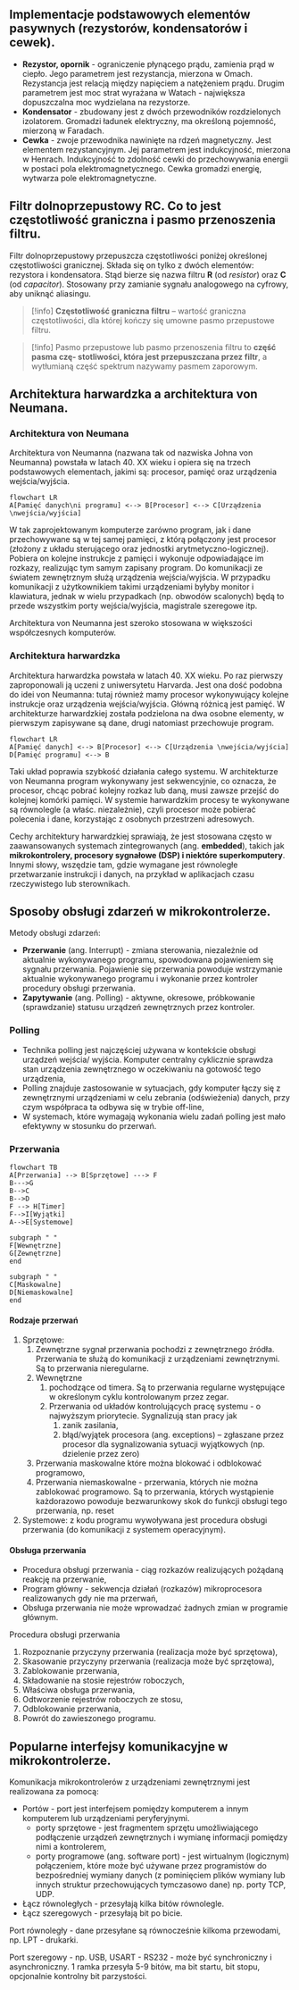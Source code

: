 ## Implementacje podstawowych elementów pasywnych (rezystorów, kondensatorów i cewek). 
- **Rezystor, opornik** - ograniczenie płynącego prądu, zamienia prąd w ciepło. Jego parametrem jest rezystancja, mierzona w Omach. Rezystancja jest relacją między napięciem a natężeniem prądu. Drugim parametrem jest moc strat wyrażana w Watach - największa dopuszczalna moc wydzielana na rezystorze.  
- **Kondensator** - zbudowany jest z dwóch przewodników rozdzielonych izolatorem. Gromadzi ładunek elektryczny, ma określoną pojemność, mierzoną w Faradach.  
- **Cewka** - zwoje przewodnika nawinięte na rdzeń magnetyczny. Jest elementem rezystancyjnym. Jej parametrem jest indukcyjność, mierzona w Henrach. Indukcyjność to zdolność cewki do przechowywania energii w postaci pola elektromagnetycznego. Cewka gromadzi energię, wytwarza pole elektromagnetyczne.

## Filtr dolnoprzepustowy RC. Co to jest częstotliwość graniczna i pasmo przenoszenia filtru.
Filtr dolnoprzepustowy przepuszcza częstotliwości poniżej określonej częstotliwości granicznej. Składa się on tylko z dwóch elementów: rezystora i kondensatora. Stąd bierze się nazwa filtru **R** (od _resistor_) oraz **C** (od _capacitor_). Stosowany przy zamianie sygnału analogowego na cyfrowy, aby uniknąć aliasingu. 

>[!info] **Częstotliwość graniczna filtru** – wartość graniczna częstotliwości, dla której kończy się umowne pasmo przepustowe filtru.

>[!info] Pasmo przepustowe lub pasmo przenoszenia filtru to **część pasma czę- stotliwości, która jest przepuszczana przez filtr**, a wytłumianą część spektrum nazywamy pasmem zaporowym.

## Architektura harwardzka a architektura von Neumana. 

### Architektura von Neumana
Architektura von Neumanna (nazwana tak od nazwiska Johna von Neumanna) powstała w latach 40. XX wieku i opiera się na trzech podstawowych elementach, jakimi są: procesor, pamięć oraz urządzenia wejścia/wyjścia.

```mermaid
flowchart LR
A[Pamięć danych\ni programu] <--> B[Procesor] <--> C[Urządzenia \nwejścia/wyjścia] 
```

W tak zaprojektowanym komputerze zarówno program, jak i dane przechowywane są w tej samej pamięci, z którą połączony jest procesor (złożony z układu sterującego oraz jednostki arytmetyczno-logicznej). Pobiera on kolejne instrukcje z pamięci i wykonuje odpowiadające im rozkazy, realizując tym samym zapisany program. Do komunikacji ze światem zewnętrznym służą urządzenia wejścia/wyjścia. W przypadku komunikacji z użytkownikiem takimi urządzeniami byłyby monitor i klawiatura, jednak w wielu przypadkach (np. obwodów scalonych) będą to przede wszystkim porty wejścia/wyjścia, magistrale szeregowe itp.

Architektura von Neumanna jest szeroko stosowana w większości współczesnych komputerów.

### Architektura harwardzka
Architektura harwardzka powstała w latach 40. XX wieku. Po raz pierwszy zaproponowali ją uczeni z uniwersytetu Harvarda. Jest ona dość podobna do idei von Neumanna: tutaj również mamy procesor wykonywujący kolejne instrukcje oraz urządzenia wejścia/wyjścia. Główną różnicą jest pamięć. W architekturze harwardzkiej została podzielona na dwa osobne elementy, w pierwszym zapisywane są dane, drugi natomiast przechowuje program.

```mermaid
flowchart LR
A[Pamięć danych] <--> B[Procesor] <--> C[Urządzenia \nwejścia/wyjścia] 
D[Pamięć programu] <--> B
```

Taki układ poprawia szybkość działania całego systemu. W architekturze von Neumanna program wykonywany jest sekwencyjnie, co oznacza, że procesor, chcąc pobrać kolejny rozkaz lub daną, musi zawsze przejść do kolejnej komórki pamięci. W systemie harwardzkim procesy te wykonywane są równolegle (a właśc. niezależnie), czyli procesor może pobierać polecenia i dane, korzystając z osobnych przestrzeni adresowych.

Cechy architektury harwardzkiej sprawiają, że jest stosowana często w zaawansowanych systemach zintegrowanych (ang. **embedded**), takich jak **mikrokontrolery, procesory sygnałowe (DSP) i niektóre superkomputery**. Innymi słowy, wszędzie tam, gdzie wymagane jest równoległe przetwarzanie instrukcji i danych, na przykład w aplikacjach czasu rzeczywistego lub sterownikach.
## Sposoby obsługi zdarzeń w mikrokontrolerze.
Metody obsługi zdarzeń:
- **Przerwanie** (ang. Interrupt) - zmiana sterowania, niezależnie od aktualnie wykonywanego programu, spowodowana pojawieniem się sygnału przerwania. Pojawienie się przerwania powoduje wstrzymanie aktualnie wykonywanego programu i wykonanie przez kontroler procedury obsługi przerwania.
- **Zapytywanie** (ang. Polling) - aktywne, okresowe, próbkowanie (sprawdzanie) statusu urządzeń zewnętrznych przez kontroler. 
### Polling
- Technika polling jest najczęściej używana w kontekście obsługi urządzeń wejścia/ wyjścia. Komputer centralny cyklicznie sprawdza stan urządzenia zewnętrznego w oczekiwaniu na gotowość tego urządzenia,
- Polling znajduje zastosowanie w sytuacjach, gdy komputer łączy się z zewnętrznymi urządzeniami w celu zebrania (odświeżenia) danych, przy czym współpraca ta odbywa się w trybie off-line,
- W systemach, które wymagają wykonania wielu zadań polling jest mało efektywny w stosunku do przerwań.

### Przerwania

```mermaid
flowchart TB
A[Przerwania] --> B[Sprzętowe] ---> F
B--->G
B-->C
B-->D
F --> H[Timer]
F-->I[Wyjątki]
A-->E[Systemowe]

subgraph " "
F[Wewnętrzne]
G[Zewnętrzne]
end

subgraph " "
C[Maskowalne]
D[Niemaskowalne]
end
```

#### Rodzaje przerwań
1. Sprzętowe:
	1. Zewnętrzne sygnał przerwania pochodzi z zewnętrznego źródła. Przerwania te służą do komunikacji z urządzeniami zewnętrznymi. Są to przerwania nieregularne.
	2. Wewnętrzne
		1. pochodzące od timera. Są to przerwania regularne występujące w określonym cyklu kontrolowanym przez zegar.
		2. Przerwania od układów kontrolujących pracę systemu - o najwyższym priorytecie. Sygnalizują stan pracy jak
			1. zanik zasilania,
			2. błąd/wyjątek procesora (ang. exceptions)  – zgłaszane przez procesor dla sygnalizowania sytuacji wyjątkowych (np. dzielenie przez zero)
	3. Przerwania maskowalne które można blokować i odblokować programowo,
	4. Przerwania niemaskowalne - przerwania, których nie można zablokować programowo. Są to przerwania, których wystąpienie każdorazowo powoduje bezwarunkowy skok do funkcji obsługi tego przerwania, np. reset
2. Systemowe: z kodu programu wywoływana jest procedura obsługi przerwania (do komunikacji z systemem operacyjnym).

#### Obsługa przerwania
- Procedura obsługi przerwania - ciąg rozkazów realizujących pożądaną reakcję na przerwanie,
- Program główny - sekwencja działań (rozkazów) mikroprocesora realizowanych gdy nie ma przerwań,
- Obsługa przerwania nie może wprowadzać żadnych zmian w programie głównym.

Procedura obsługi przerwania
1. Rozpoznanie przyczyny przerwania (realizacja może być sprzętowa),
2. Skasowanie przyczyny przerwania (realizacja może być sprzętowa),
3. Zablokowanie przerwania,
4. Składowanie na stosie rejestrów roboczych,
5. Właściwa obsługa przerwania,
6. Odtworzenie rejestrów roboczych ze stosu,
7. Odblokowanie przerwania,
8. Powrót do zawieszonego programu.
## Popularne interfejsy komunikacyjne w mikrokontrolerze.
Komunikacja mikrokontrolerów z urządzeniami zewnętrznymi jest realizowana za pomocą:
- Portów - port jest interfejsem pomiędzy komputerem a innym komputerem lub urządzeniami peryferyjnymi. 
	- porty sprzętowe - jest fragmentem sprzętu umożliwiającego podłączenie urządzeń zewnętrznych i wymianę informacji pomiędzy nimi a kontrolerem,
	- porty programowe (ang. software port) - jest wirtualnym (logicznym) połączeniem, które może być używane przez programistów do bezpośredniej wymiany danych (z pominięciem plików wymiany lub innych struktur przechowujących tymczasowo dane) np. porty TCP, UDP.
- Łącz równoległych - przesyłają kilka bitów równolegle.  
- Łącz szeregowych - przesyłają bit po bicie.  

Port równoległy - dane przesyłane są równocześnie kilkoma przewodami, np. LPT - drukarki.  

Port szeregowy - np. USB, USART - RS232 - może być synchroniczny i asynchroniczny. 1 ramka przesyła 5-9 bitów, ma bit startu, bit stopu, opcjonalnie kontrolny bit parzystości.